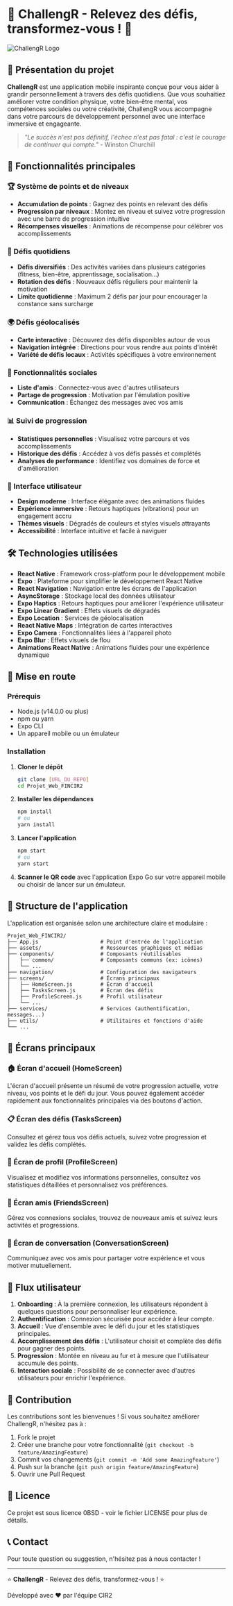 # 🌟 ChallengR - Relevez des défis, transformez-vous ! 🌟

![ChallengR Logo](./assets/icon.png)

## 📱 Présentation du projet

**ChallengR** est une application mobile inspirante conçue pour vous aider à grandir personnellement à travers des défis quotidiens. Que vous souhaitiez améliorer votre condition physique, votre bien-être mental, vos compétences sociales ou votre créativité, ChallengR vous accompagne dans votre parcours de développement personnel avec une interface immersive et engageante.

> *"Le succès n'est pas définitif, l'échec n'est pas fatal : c'est le courage de continuer qui compte."* - Winston Churchill

## 🚀 Fonctionnalités principales

### 🏆 Système de points et de niveaux
- **Accumulation de points** : Gagnez des points en relevant des défis
- **Progression par niveaux** : Montez en niveau et suivez votre progression avec une barre de progression intuitive
- **Récompenses visuelles** : Animations de récompense pour célébrer vos accomplissements

### 📅 Défis quotidiens
- **Défis diversifiés** : Des activités variées dans plusieurs catégories (fitness, bien-être, apprentissage, socialisation...)
- **Rotation des défis** : Nouveaux défis réguliers pour maintenir la motivation
- **Limite quotidienne** : Maximum 2 défis par jour pour encourager la constance sans surcharge

### 🌍 Défis géolocalisés
- **Carte interactive** : Découvrez des défis disponibles autour de vous
- **Navigation intégrée** : Directions pour vous rendre aux points d'intérêt
- **Variété de défis locaux** : Activités spécifiques à votre environnement

### 👫 Fonctionnalités sociales
- **Liste d'amis** : Connectez-vous avec d'autres utilisateurs
- **Partage de progression** : Motivation par l'émulation positive
- **Communication** : Échangez des messages avec vos amis

### 📊 Suivi de progression
- **Statistiques personnelles** : Visualisez votre parcours et vos accomplissements
- **Historique des défis** : Accédez à vos défis passés et complétés
- **Analyses de performance** : Identifiez vos domaines de force et d'amélioration

### 🎨 Interface utilisateur
- **Design moderne** : Interface élégante avec des animations fluides
- **Expérience immersive** : Retours haptiques (vibrations) pour un engagement accru
- **Thèmes visuels** : Dégradés de couleurs et styles visuels attrayants
- **Accessibilité** : Interface intuitive et facile à naviguer

## 🛠️ Technologies utilisées

- **React Native** : Framework cross-platform pour le développement mobile
- **Expo** : Plateforme pour simplifier le développement React Native
- **React Navigation** : Navigation entre les écrans de l'application
- **AsyncStorage** : Stockage local des données utilisateur
- **Expo Haptics** : Retours haptiques pour améliorer l'expérience utilisateur
- **Expo Linear Gradient** : Effets visuels de dégradés
- **Expo Location** : Services de géolocalisation
- **React Native Maps** : Intégration de cartes interactives
- **Expo Camera** : Fonctionnalités liées à l'appareil photo
- **Expo Blur** : Effets visuels de flou
- **Animations React Native** : Animations fluides pour une expérience dynamique

## 🏁 Mise en route

### Prérequis
- Node.js (v14.0.0 ou plus)
- npm ou yarn
- Expo CLI
- Un appareil mobile ou un émulateur

### Installation

1. **Cloner le dépôt**
   ```bash
   git clone [URL_DU_REPO]
   cd Projet_Web_FINCIR2
   ```

2. **Installer les dépendances**
   ```bash
   npm install
   # ou
   yarn install
   ```

3. **Lancer l'application**
   ```bash
   npm start
   # ou
   yarn start
   ```

4. **Scanner le QR code** avec l'application Expo Go sur votre appareil mobile ou choisir de lancer sur un émulateur.

## 📱 Structure de l'application

L'application est organisée selon une architecture claire et modulaire :

```
Projet_Web_FINCIR2/
├── App.js                    # Point d'entrée de l'application
├── assets/                   # Ressources graphiques et médias
├── components/               # Composants réutilisables
│   ├── common/               # Composants communs (ex: icônes)
│   └── ...
├── navigation/               # Configuration des navigateurs
├── screens/                  # Écrans principaux
│   ├── HomeScreen.js         # Écran d'accueil
│   ├── TasksScreen.js        # Écran des défis
│   ├── ProfileScreen.js      # Profil utilisateur
│   └── ...
├── services/                 # Services (authentification, messages...)
├── utils/                    # Utilitaires et fonctions d'aide
└── ...
```

## 🌈 Écrans principaux

### 🏠 Écran d'accueil (HomeScreen)
L'écran d'accueil présente un résumé de votre progression actuelle, votre niveau, vos points et le défi du jour. Vous pouvez également accéder rapidement aux fonctionnalités principales via des boutons d'action.

### 📋 Écran des défis (TasksScreen)
Consultez et gérez tous vos défis actuels, suivez votre progression et validez les défis complétés.

### 👤 Écran de profil (ProfileScreen)
Visualisez et modifiez vos informations personnelles, consultez vos statistiques détaillées et personnalisez vos préférences.

### 👫 Écran amis (FriendsScreen)
Gérez vos connexions sociales, trouvez de nouveaux amis et suivez leurs activités et progressions.

### 💬 Écran de conversation (ConversationScreen)
Communiquez avec vos amis pour partager votre expérience et vous motiver mutuellement.

## 🔄 Flux utilisateur

1. **Onboarding** : À la première connexion, les utilisateurs répondent à quelques questions pour personnaliser leur expérience.
2. **Authentification** : Connexion sécurisée pour accéder à leur compte.
3. **Accueil** : Vue d'ensemble avec le défi du jour et les statistiques principales.
4. **Accomplissement des défis** : L'utilisateur choisit et complète des défis pour gagner des points.
5. **Progression** : Montée en niveau au fur et à mesure que l'utilisateur accumule des points.
6. **Interaction sociale** : Possibilité de se connecter avec d'autres utilisateurs pour enrichir l'expérience.

## 🤝 Contribution

Les contributions sont les bienvenues ! Si vous souhaitez améliorer ChallengR, n'hésitez pas à :

1. Fork le projet
2. Créer une branche pour votre fonctionnalité (`git checkout -b feature/AmazingFeature`)
3. Commit vos changements (`git commit -m 'Add some AmazingFeature'`)
4. Push sur la branche (`git push origin feature/AmazingFeature`)
5. Ouvrir une Pull Request

## 📜 Licence

Ce projet est sous licence 0BSD - voir le fichier LICENSE pour plus de détails.

## 📞 Contact

Pour toute question ou suggestion, n'hésitez pas à nous contacter !

---

⭐ **ChallengR** - Relevez des défis, transformez-vous ! ⭐

Développé avec ❤️ par l'équipe CIR2
